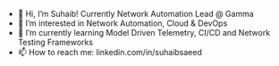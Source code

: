 - 👋 Hi, I’m Suhaib! Currently Network Automation Lead @ Gamma
- 👀 I’m interested in Network Automation, Cloud & DevOps
- 🌱 I’m currently learning Model Driven Telemetry, CI/CD and Network Testing Frameworks
- 📫 How to reach me: linkedin.com/in/suhaibsaeed

<!---
suhaibasaeed/suhaibasaeed is a ✨ special ✨ repository because its `README.md` (this file) appears on your GitHub profile.
You can click the Preview link to take a look at your changes.
--->
